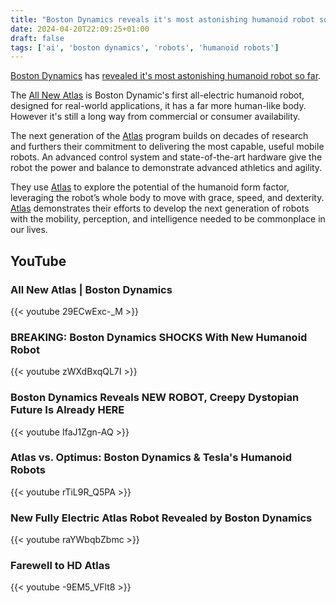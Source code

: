 ```yaml
---
title: "Boston Dynamics reveals it's most astonishing humanoid robot so far"
date: 2024-04-20T22:09:25+01:00
draft: false
tags: ['ai', 'boston dynamics', 'robots', 'humanoid robots']
---
```


[Boston Dynamics](https://bostondynamics.com/) has [revealed it's most astonishing humanoid robot so far](https://devopsforum.uk/topic/62710-boston-dynamics-reveals-its-most-astonishing-humanoid-robot-so-far-%E2%80%93-and-i-can%E2%80%99t-stop-watching-it/#comment-180907).

The [All New Atlas](https://bostondynamics.com/atlas/) is Boston Dynamic's first all-electric humanoid robot, designed for real-world applications, it has a far more human-like body. However it's still a long way from commercial or consumer availability.

The next generation of the [Atlas](https://bostondynamics.com/atlas/) program builds on decades of research and furthers their commitment to delivering the most capable, useful mobile robots. An advanced control system and state-of-the-art hardware give the robot the power and balance to demonstrate advanced athletics and agility.

They use [Atlas](https://bostondynamics.com/atlas/) to explore the potential of the humanoid form factor, leveraging the robot’s whole body to move with grace, speed, and dexterity. [Atlas](https://bostondynamics.com/atlas/) demonstrates their efforts to develop the next generation of robots with the mobility, perception, and intelligence needed to be commonplace in our lives.

## YouTube

### All New Atlas | Boston Dynamics
{{< youtube 29ECwExc-_M >}}

### BREAKING: Boston Dynamics SHOCKS With New Humanoid Robot
{{< youtube zWXdBxqQL7I >}}

### Boston Dynamics Reveals NEW ROBOT, Creepy Dystopian Future Is Already HERE
{{< youtube IfaJ1Zgn-AQ >}}

### Atlas vs. Optimus: Boston Dynamics & Tesla's Humanoid Robots
{{< youtube rTiL9R_Q5PA >}}

### New Fully Electric Atlas Robot Revealed by Boston Dynamics
{{< youtube raYWbqbZbmc >}}

### Farewell to HD Atlas
{{< youtube -9EM5_VFlt8 >}}
